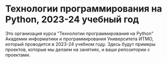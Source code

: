 # Технологии программирования на Python, 2023-24 учебный год

Это организация курса "Технологии программирования на Python" Академии информатики и программирования Университета ИТМО, который проводится в 2023-24 учебном году. Здесь будут примеры проектов, которые мы делаем на занятиях, и ваши репозитории с проектами.
